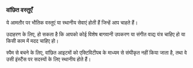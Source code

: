### वांछित वस्तुएँ
ये आमतौर पर भौतिक वस्तुएं या स्थानीय सेवाएं होती हैं जिन्हें आप चाहते हैं।

उदाहरण के लिए, हो सकता है कि आपको कोई विशेष बागवानी उपकरण या संगीत वाद्य यंत्र चाहिए हो या किसी काम में मदद चाहिए हो।

स्पैम से बचने के लिए, वांछित आइटमों को एक्टिविटीपब के माध्यम से संघीकृत नहीं किया जाता है, तथा वे उसी इंस्टैंस पर सदस्यों के लिए स्थानीय होते हैं।
